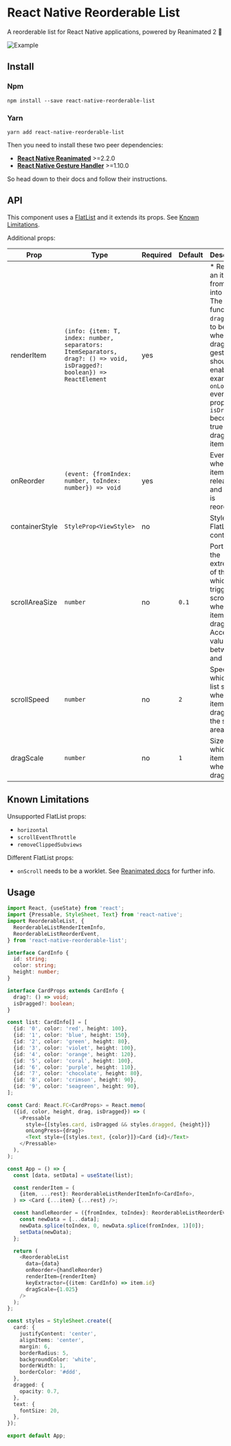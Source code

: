 # React Native Reorderable List

A reorderable list for React Native applications, powered by Reanimated 2 🚀

![Example](https://media.giphy.com/media/EVQOjtGx61QS8s9Y0z/giphy.gif)

## Install

### Npm

 ```
 npm install --save react-native-reorderable-list
 ```

### Yarn

 ```
 yarn add react-native-reorderable-list
 ```

Then you need to install these two peer dependencies:

  - [**React Native Reanimated**](https://docs.swmansion.com/react-native-reanimated/docs/fundamentals/installation) >=2.2.0
  - [**React Native Gesture Handler**](https://docs.swmansion.com/react-native-gesture-handler/docs/#installation) >=1.10.0

So head down to their docs and follow their instructions.

## API

This component uses a [FlatList](https://reactnative.dev/docs/flatlist) and it extends its props. See [Known Limitations](#known-limitations).

Additional props:

| Prop                      | Type                                  | Required   | Default   | Description                                           |
|---------------------------|---------------------------------------|------------|-----------|-------------------------------------------------------|
| renderItem                | `(info: {item: T, index: number, separators: ItemSeparators, drag?: () => void, isDragged?: boolean}) => ReactElement`  | yes        |           |    * Renders an item from data into the list. The function `drag` needs to be called when the drag gesture should be enabled, for example `onLongPress` event. The property `isDragged` becomes true for the dragged item. |
| onReorder                 | `(event: {fromIndex: number, toIndex: number}) => void`  | yes        |           | Event fired when an item is released and the list is reordered. |
| containerStyle            | `StyleProp<ViewStyle>`                | no         |           | Style of the FlatList container.
| scrollAreaSize            | `number`                              | no         | `0.1`     | Portion at the extremeties of the list which triggers scrolling when an item is dragged. Accepts a value between `0` and `0.5`. |
| scrollSpeed               | `number`                              | no         | `2`       | Speed at which the list scrolls when an item is dragged to the scroll areas.                     |
| dragScale                 | `number`                              | no         | `1`       | Size to which an item scales when dragged.      |

## Known Limitations

Unsupported FlatList props:

  - ```horizontal```
  - ```scrollEventThrottle```
  - ```removeClippedSubviews```

Different FlatList props:

  - ```onScroll``` needs to be a worklet. See [Reanimated docs](https://docs.swmansion.com/react-native-reanimated/docs/2.2.0/worklets/) for further info.

## Usage

```typescript
import React, {useState} from 'react';
import {Pressable, StyleSheet, Text} from 'react-native';
import ReorderableList, {
  ReorderableListRenderItemInfo,
  ReorderableListReorderEvent,
} from 'react-native-reorderable-list';

interface CardInfo {
  id: string;
  color: string;
  height: number;
}

interface CardProps extends CardInfo {
  drag?: () => void;
  isDragged?: boolean;
}

const list: CardInfo[] = [
  {id: '0', color: 'red', height: 100},
  {id: '1', color: 'blue', height: 150},
  {id: '2', color: 'green', height: 80},
  {id: '3', color: 'violet', height: 100},
  {id: '4', color: 'orange', height: 120},
  {id: '5', color: 'coral', height: 100},
  {id: '6', color: 'purple', height: 110},
  {id: '7', color: 'chocolate', height: 80},
  {id: '8', color: 'crimson', height: 90},
  {id: '9', color: 'seagreen', height: 90},
];

const Card: React.FC<CardProps> = React.memo(
  ({id, color, height, drag, isDragged}) => (
    <Pressable
      style={[styles.card, isDragged && styles.dragged, {height}]}
      onLongPress={drag}>
      <Text style={[styles.text, {color}]}>Card {id}</Text>
    </Pressable>
  ),
);

const App = () => {
  const [data, setData] = useState(list);

  const renderItem = (
    {item, ...rest}: ReorderableListRenderItemInfo<CardInfo>,
  ) => <Card {...item} {...rest} />;

  const handleReorder = ({fromIndex, toIndex}: ReorderableListReorderEvent) => {
    const newData = [...data];
    newData.splice(toIndex, 0, newData.splice(fromIndex, 1)[0]);
    setData(newData);
  };

  return (
    <ReorderableList
      data={data}
      onReorder={handleReorder}
      renderItem={renderItem}
      keyExtractor={(item: CardInfo) => item.id}
      dragScale={1.025}
    />
  );
};

const styles = StyleSheet.create({
  card: {
    justifyContent: 'center',
    alignItems: 'center',
    margin: 6,
    borderRadius: 5,
    backgroundColor: 'white',
    borderWidth: 1,
    borderColor: '#ddd',
  },
  dragged: {
    opacity: 0.7,
  },
  text: {
    fontSize: 20,
  },
});

export default App;
```

